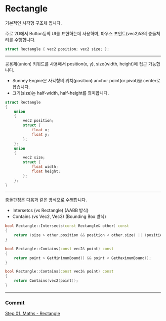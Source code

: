 # Rectangle

기본적인 사각형 구조체 입니다.

주로 2D에서 Button등의 UI를 표현하는데 사용하며, 마우스 포인트(vec2)와의 충돌처리를 수행합니다.

```cpp
struct Rectangle { vec2 position; vec2 size; };
```

---

공용체(union) 키워드를 사용해서 position(x, y), size(width, height)에 접근 가능합니다.

- Sunney Engine은 사각형의 위치(position) anchor point(or pivot)을 center로 잡습니다.
- 크기(size)는 half-width, half-height를 의미합니다.

```cpp
struct Rectangle
{
    union
    {
        vec2 position;
        struct {
            float x;
            float y;
        };
    };
    union
    {
        vec2 size;
        struct {
            float width;
            float height;
        };
    };
}     
```

---

충돌판정은 다음과 같은 방식으로 수행합니다.

- Intersetcs (vs Rectangle) (AABB 방식)
- Contains (vs Vec2, Vec3)  (Bounding Box 방식)

```cpp
bool Rectangle::Intersects(const Rectangle& other) const
{
    return (size > other.position && position < other.size) || (position > other.size && size < other.position);
}

bool Rectangle::Contains(const vec2& point) const
{
    return point > GetMinimumBound() && point < GetMaximumBound();
}

bool Rectangle::Contains(const vec3& point) const
{
    return Contains(vec2(point));
}
```

---

### Commit
[Step 01. Maths - Rectangle]()
